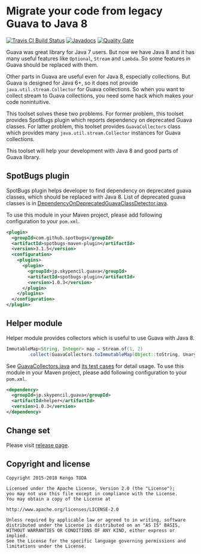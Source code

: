 Migrate your code from legacy Guava to Java 8
=============================================

[![Travis CI Build Status](https://travis-ci.org/KengoTODA/guava-helper-for-java-8.svg)](https://travis-ci.org/KengoTODA/guava-helper-for-java-8)
[![Javadocs](http://javadoc.io/badge/jp.skypencil.guava/helper.svg)](http://javadoc.io/doc/jp.skypencil.guava/helper)
[![Quality Gate](https://sonarcloud.io/api/project_badges/measure?project=jp.skypencil.guava%3Aguava-helper-for-java-8&metric=alert_status)](https://sonarcloud.io/dashboard?id=jp.skypencil.guava%3Aguava-helper-for-java-8)

Guava was great library for Java 7 users. But now we have Java 8 and it has many useful features like `Optional`, `Stream` and `Lambda`. So some features in Guava should be replaced with them.

Other parts in Guava are useful even for Java 8, especially collections. But Guava is designed for Java 6+, so it does not provide `java.util.stream.Collector` for Guava collections. So when you want to collect stream to Guava collections, you need some hack which makes your code nonintuitive.

This toolset solves these two problems. For former problem, this toolset provides SpotBugs plugin which reports dependency on deprecated Guava classes. For latter problem, this toolset provides `GuavaCollectors` class which provides many `java.util.stream.Collector` instances for Guava collections.

This toolset will help your development with Java 8 and good parts of Guava library.

SpotBugs plugin
---------------

SpotBugs plugin helps developer to find dependency on deprecated guava classes, which should be replaced with Java 8.
List of deprecated guava classes is in [DependencyOnDeprecatedGuavaClassDetector.java](spotbugs-plugin/src/main/java/jp/skypencil/guava/DependencyOnDeprecatedGuavaClassDetector.java).

To use this module in your Maven project, please add following configuration to your `pom.xml`.

```xml
<plugin>
  <groupId>com.github.spotbugs</groupId>
  <artifactId>spotbugs-maven-plugin</artifactId>
  <version>3.1.5</version>
  <configuration>
    <plugins>
      <plugin>
        <groupId>jp.skypencil.guava</groupId>
        <artifactId>spotbugs-plugin</artifactId>
        <version>1.0.3</version>
      </plugin>
    </plugins>
  </configuration>
</plugin>
```

Helper module
-------------

Helper module provides collectors which is useful to use Guava with Java 8.  

```java
ImmutableMap<String, Integer> map = Stream.of(1, 2)
        .collect(GuavaCollectors.toImmutableMap(Object::toString, UnaryOperator.identity()));
```

See [GuavaCollectors.java](helper/src/main/java/jp/skypencil/guava/stream/GuavaCollectors.java) and [its test cases](helper/src/test/java/jp/skypencil/guava/stream/GuavaCollectorsTest.java) for detail usage.
To use this module in your Maven project, please add following configuration to your `pom.xml`.

```xml
<dependency>
  <groupId>jp.skypencil.guava</groupId>
  <artifactId>helper</artifactId>
  <version>1.0.3</version>
</dependency>
```

Change set
----------

Please visit [release page](https://github.com/KengoTODA/guava-helper-for-java-8/releases).

Copyright and license
---------------------

    Copyright 2015-2018 Kengo TODA

    Licensed under the Apache License, Version 2.0 (the "License");
    you may not use this file except in compliance with the License.
    You may obtain a copy of the License at

    http://www.apache.org/licenses/LICENSE-2.0

    Unless required by applicable law or agreed to in writing, software
    distributed under the License is distributed on an "AS IS" BASIS,
    WITHOUT WARRANTIES OR CONDITIONS OF ANY KIND, either express or implied.
    See the License for the specific language governing permissions and
    limitations under the License.
